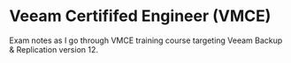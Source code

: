 # Veeam Certififed Engineer (VMCE)

Exam notes as I go through VMCE training course targeting Veeam Backup & Replication version 12. 